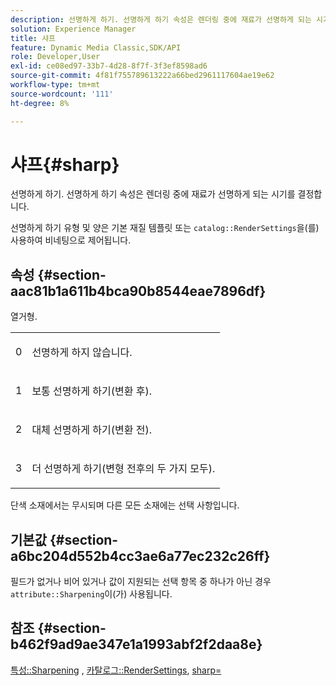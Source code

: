 ```yaml
---
description: 선명하게 하기. 선명하게 하기 속성은 렌더링 중에 재료가 선명하게 되는 시기를 결정합니다.
solution: Experience Manager
title: 샤프
feature: Dynamic Media Classic,SDK/API
role: Developer,User
exl-id: ce08ed97-33b7-4d28-8f7f-3f3ef8598ad6
source-git-commit: 4f81f755789613222a66bed2961117604ae19e62
workflow-type: tm+mt
source-wordcount: '111'
ht-degree: 8%

---
```


# 샤프{#sharp}

선명하게 하기. 선명하게 하기 속성은 렌더링 중에 재료가 선명하게 되는 시기를 결정합니다.

선명하게 하기 유형 및 양은 기본 재질 템플릿 또는 `catalog::RenderSettings`을(를) 사용하여 비네팅으로 제어됩니다.

## 속성 {#section-aac81b1a611b4bca90b8544eae7896df}

열거형.

<table id="simpletable_D52B41A39E4E4E54A06821B9D689DB30"> 
 <tr class="strow"> 
  <td class="stentry"> <p>0 </p></td> 
  <td class="stentry"> <p>선명하게 하지 않습니다. </p></td> 
 </tr> 
 <tr class="strow"> 
  <td class="stentry"> <p>1 </p></td> 
  <td class="stentry"> <p>보통 선명하게 하기(변환 후). </p></td> 
 </tr> 
 <tr class="strow"> 
  <td class="stentry"> <p>2 </p></td> 
  <td class="stentry"> <p>대체 선명하게 하기(변환 전). </p></td> 
 </tr> 
 <tr class="strow"> 
  <td class="stentry"> <p>3 </p></td> 
  <td class="stentry"> <p>더 선명하게 하기(변형 전후의 두 가지 모두). </p></td> 
 </tr> 
</table>

단색 소재에서는 무시되며 다른 모든 소재에는 선택 사항입니다.

## 기본값 {#section-a6bc204d552b4cc3ae6a77ec232c26ff}

필드가 없거나 비어 있거나 값이 지원되는 선택 항목 중 하나가 아닌 경우 `attribute::Sharpening`이(가) 사용됩니다.

## 참조 {#section-b462f9ad9ae347e1a1993abf2f2daa8e}

[특성::Sharpening](../../../../../ir-api/material-cat/image-rendering-api-ref/c-ir-material-catalog/c-ir-attributes-reference/r-ir-cat-sharp.md#reference-c706450cf95347f98f86c696f9167297) , [카탈로그::RenderSettings](../../../../../ir-api/material-cat/image-rendering-api-ref/c-ir-material-catalog/c-ir-attributes-reference/r-ir-rendersettings.md#reference-f3ae5e18095d40b2a8edef957dd82fbd), [sharp=](../../../../../ir-api/http-protocol/image-rendering-api-ref/c-ir-http-protocol-ref/c-ir-http-protocol-command-reference/r-ir-http-sharp.md#reference-acdd87f6b5de4e3a85e5d3c03022a35a)

